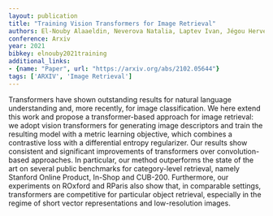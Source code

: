 ```yaml
---
layout: publication
title: "Training Vision Transformers for Image Retrieval"
authors: El-Nouby Alaaeldin, Neverova Natalia, Laptev Ivan, Jégou Hervé
conference: Arxiv
year: 2021
bibkey: elnouby2021training
additional_links:
- {name: "Paper", url: "https://arxiv.org/abs/2102.05644"}
tags: ['ARXIV', 'Image Retrieval']
---
```

Transformers have shown outstanding results for natural language understanding and, more recently, for image classification. We here extend this work and propose a transformer-based approach for image retrieval: we adopt vision transformers for generating image descriptors and train the resulting model with a metric learning objective, which combines a contrastive loss with a differential entropy regularizer. Our results show consistent and significant improvements of transformers over convolution-based approaches. In particular, our method outperforms the state of the art on several public benchmarks for category-level retrieval, namely Stanford Online Product, In-Shop and CUB-200. Furthermore, our experiments on ROxford and RParis also show that, in comparable settings, transformers are competitive for particular object retrieval, especially in the regime of short vector representations and low-resolution images.